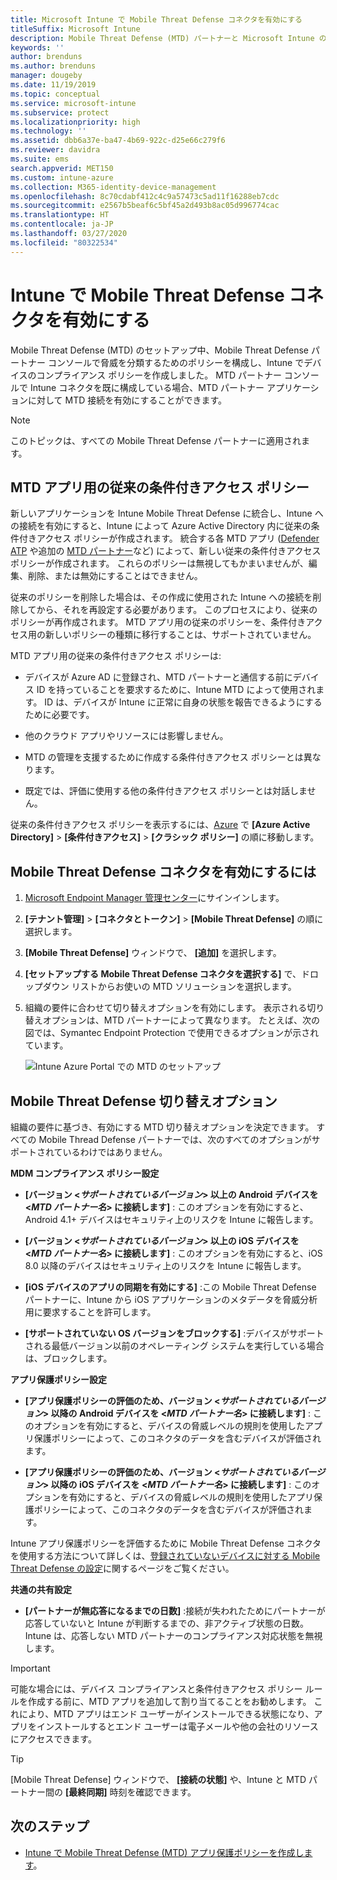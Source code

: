 ```yaml
---
title: Microsoft Intune で Mobile Threat Defense コネクタを有効にする
titleSuffix: Microsoft Intune
description: Mobile Threat Defense (MTD) パートナーと Microsoft Intune の間のコネクタを有効にします。
keywords: ''
author: brenduns
ms.author: brenduns
manager: dougeby
ms.date: 11/19/2019
ms.topic: conceptual
ms.service: microsoft-intune
ms.subservice: protect
ms.localizationpriority: high
ms.technology: ''
ms.assetid: dbb6a37e-ba47-4b69-922c-d25e66c279f6
ms.reviewer: davidra
ms.suite: ems
search.appverid: MET150
ms.custom: intune-azure
ms.collection: M365-identity-device-management
ms.openlocfilehash: 8c70cdabf412c4c9a57473c5ad11f16288eb7cdc
ms.sourcegitcommit: e2567b5beaf6c5bf45a2d493b8ac05d996774cac
ms.translationtype: HT
ms.contentlocale: ja-JP
ms.lasthandoff: 03/27/2020
ms.locfileid: "80322534"
---
```

# <a name="enable-the-mobile-threat-defense-connector-in-intune"></a>Intune で Mobile Threat Defense コネクタを有効にする

Mobile Threat Defense (MTD) のセットアップ中、Mobile Threat Defense パートナー コンソールで脅威を分類するためのポリシーを構成し、Intune でデバイスのコンプライアンス ポリシーを作成しました。 MTD パートナー コンソールで Intune コネクタを既に構成している場合、MTD パートナー アプリケーションに対して MTD 接続を有効にすることができます。

> [!NOTE]
> このトピックは、すべての Mobile Threat Defense パートナーに適用されます。

## <a name="classic-conditional-access-policies-for-mtd-apps"></a>MTD アプリ用の従来の条件付きアクセス ポリシー

新しいアプリケーションを Intune Mobile Threat Defense に統合し、Intune への接続を有効にすると、Intune によって Azure Active Directory 内に従来の条件付きアクセス ポリシーが作成されます。 統合する各 MTD アプリ ([Defender ATP](advanced-threat-protection.md) や追加の [MTD パートナー](mobile-threat-defense.md#mobile-threat-defense-partners)など) によって、新しい従来の条件付きアクセス ポリシーが作成されます。 これらのポリシーは無視してもかまいませんが、編集、削除、または無効にすることはできません。

従来のポリシーを削除した場合は、その作成に使用された Intune への接続を削除してから、それを再設定する必要があります。 このプロセスにより、従来のポリシーが再作成されます。 MTD アプリ用の従来のポリシーを、条件付きアクセス用の新しいポリシーの種類に移行することは、サポートされていません。

MTD アプリ用の従来の条件付きアクセス ポリシーは:

- デバイスが Azure AD に登録され、MTD パートナーと通信する前にデバイス ID を持っていることを要求するために、Intune MTD によって使用されます。 ID は、デバイスが Intune に正常に自身の状態を報告できるようにするために必要です。

- 他のクラウド アプリやリソースには影響しません。

- MTD の管理を支援するために作成する条件付きアクセス ポリシーとは異なります。

- 既定では、評価に使用する他の条件付きアクセス ポリシーとは対話しません。

従来の条件付きアクセス ポリシーを表示するには、[Azure](https://portal.azure.com/#home) で **[Azure Active Directory]**  >  **[条件付きアクセス]**  >  **[クラシック ポリシー]** の順に移動します。

## <a name="to-enable-the-mobile-threat-defense-connector"></a>Mobile Threat Defense コネクタを有効にするには

1. [Microsoft Endpoint Manager 管理センター](https://go.microsoft.com/fwlink/?linkid=2109431)にサインインします。

2. **[テナント管理]**  >  **[コネクタとトークン]**  >  **[Mobile Threat Defense]** の順に選択します。

3. **[Mobile Threat Defense]** ウィンドウで、 **[追加]** を選択します。

4. **[セットアップする Mobile Threat Defense コネクタを選択する]** で、ドロップダウン リストからお使いの MTD ソリューションを選択します。

5. 組織の要件に合わせて切り替えオプションを有効にします。 表示される切り替えオプションは、MTD パートナーによって異なります。  たとえば、次の図では、Symantec Endpoint Protection で使用できるオプションが示されています。

   ![Intune Azure Portal での MTD のセットアップ](./media/mtd-connector-enable/enable-mtd-connector-1.png)

## <a name="mobile-threat-defense-toggle-options"></a>Mobile Threat Defense 切り替えオプション

組織の要件に基づき、有効にする MTD 切り替えオプションを決定できます。 すべての Mobile Thread Defense パートナーでは、次のすべてのオプションがサポートされているわけではありません。

**MDM コンプライアンス ポリシー設定**

- **[バージョン \<_サポートされているバージョン_> 以上の Android デバイスを \<_MTD パートナー名_> に接続します]** : このオプションを有効にすると、Android 4.1+ デバイスはセキュリティ上のリスクを Intune に報告します。

- **[バージョン \<_サポートされているバージョン_> 以上の iOS デバイスを \<_MTD パートナー名_> に接続します]** : このオプションを有効にすると、iOS 8.0 以降のデバイスはセキュリティ上のリスクを Intune に報告します。

- **[iOS デバイスのアプリの同期を有効にする]** :この Mobile Threat Defense パートナーに、Intune から iOS アプリケーションのメタデータを脅威分析用に要求することを許可します。

- **[サポートされていない OS バージョンをブロックする]** :デバイスがサポートされる最低バージョン以前のオペレーティング システムを実行している場合は、ブロックします。

**アプリ保護ポリシー設定**

- **[アプリ保護ポリシーの評価のため、バージョン \<*サポートされているバージョン*> 以降の Android デバイスを \<*MTD パートナー名*> に接続します]** : このオプションを有効にすると、デバイスの脅威レベルの規則を使用したアプリ保護ポリシーによって、このコネクタのデータを含むデバイスが評価されます。

- **[アプリ保護ポリシーの評価のため、バージョン \<*サポートされているバージョン*> 以降の iOS デバイスを \<*MTD パートナー名*> に接続します]** : このオプションを有効にすると、デバイスの脅威レベルの規則を使用したアプリ保護ポリシーによって、このコネクタのデータを含むデバイスが評価されます。

Intune アプリ保護ポリシーを評価するために Mobile Threat Defense コネクタを使用する方法について詳しくは、[登録されていないデバイスに対する Mobile Threat Defense の設定](mtd-enable-unenrolled-devices.md)に関するページをご覧ください。

**共通の共有設定**

- **[パートナーが無応答になるまでの日数]** :接続が失われたためにパートナーが応答していないと Intune が判断するまでの、非アクティブ状態の日数。 Intune は、応答しない MTD パートナーのコンプライアンス対応状態を無視します。

> [!IMPORTANT]
> 可能な場合には、デバイス コンプライアンスと条件付きアクセス ポリシー ルールを作成する前に、MTD アプリを追加して割り当てることをお勧めします。 これにより、MTD アプリはエンド ユーザーがインストールできる状態になり、アプリをインストールするとエンド ユーザーは電子メールや他の会社のリソースにアクセスできます。

> [!TIP]
> [Mobile Threat Defense] ウィンドウで、 **[接続の状態]** や、Intune と MTD パートナー間の **[最終同期]** 時刻を確認できます。

## <a name="next-steps"></a>次のステップ

- [Intune で Mobile Threat Defense (MTD) アプリ保護ポリシーを作成します](mtd-app-protection-policy.md)。

